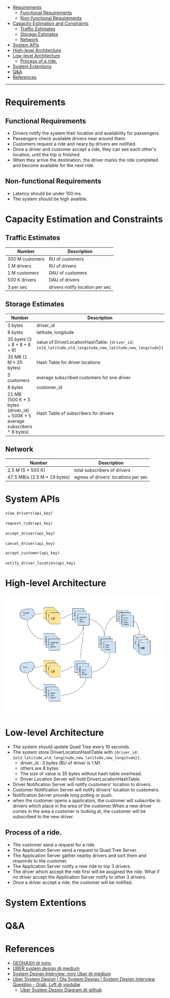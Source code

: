 - [Requirements](#requirements)
  - [Functional Requirements](#functional-requirements)
  - [Non-functional Requirements](#non-functional-requirements)
- [Capacity Estimation and Constraints](#capacity-estimation-and-constraints)
  - [Traffic Estimates](#traffic-estimates)
  - [Storage Estimates](#storage-estimates)
  - [Network](#network)
- [System APIs](#system-apis)
- [High-level Architecture](#high-level-architecture)
- [Low-level Architecture](#low-level-architecture)
  - [Process of a ride.](#process-of-a-ride)
- [System Extentions](#system-extentions)
- [Q&A](#qa)
- [References](#references)

-----

# Requirements

## Functional Requirements

* Drivers notify the system their location and availability for passengers.
* Passengers check available drivers near around them.
* Customers request a ride and neary by drivers are notified.
* Once a driver and customer accept a ride, they can see each other's location, until the trip is finished.
* When they arrive the destination, the driver marks the ride completed and become available for the next ride.

## Non-functional Requirements

* Latency should be under 100 ms.
* The system should be high availble.

# Capacity Estimation and Constraints

## Traffic Estimates

| Number                                       | Description      |
| -------------------------------------------- | ---------------- |
| 300 M customers | RU of customers |
| 1 M drivers | RU of drivers |
| 1 M customers | DAU of customers |
| 500 K drivers | DAU of drivers |
| 3 per sec | drivers notify location per sec |

## Storage Estimates

| Number                                       | Description      |
| -------------------------------------------- | ---------------- |
| 3 bytes | driver_id |
| 8 bytes | latitude, longitude |
| 35 byets (3 + 8 + 8 + 8 + 8) | value of DriverLocationHashTable. `{driver_id:{old_latitude,old_longitude,new_latitude,new_longitude}}` |
| 35 MB (1 M * 35 bytes) | Hash Table for driver locations  |
| 5 customers | average subscribed customers for one driver |
| 8 bytes | customer_id |
| 21 MB (500 K * 3 bytes (driver_id) + 500K * 5 average subscribers * 8 bytes) | Hash Table of subscribers for drivers |

## Network


| Number                                       | Description      |
| -------------------------------------------- | ---------------- |
| 2.5 M (5 * 500 K) | total subscribers of drivers |
| 47.5 MB/s (2.5 M * 19 bytes) | egress of drivers' locations per sec |

# System APIs

```
view_drivers(api_key)

request_ride(api_key)

accept_driver(api_key)

cancel_driver(api_key)
```

```
accept_customer(api_key)

notify_driver_location(api_key)
```

# High-level Architecture

![](DesigningUberBackendHighLevelArch.png)

# Low-level Architecture

* The system should update Quad Tree every 10 seconds.
* The system store DriverLocationHashTable with `{driver_id:{old_latitude,old_longitude,new_latitude,new_longitude}}`.
  * driver_id : 3 bytes (RU of driver is 1 M)
  * others are 8 bytes
  * The size of value is 35 bytes without hash table overhead.
  * Driver Location Server will hold DriverLocationHashTable.
* Driver Notification Server will notify customers' location to drivers.
* Customer Notification Server will notify drivers' location to customers.
* Notification Server provide long polling or push.
* when the customer opens a application, the customer will subscribe to drivers which place in the area of the customer.When a new driver comes in the area a customer is looking at, the customer will be subscribed to the new driver. 

## Process of a ride.

* The customer send a request for a ride.
* The Application Server send a request to Quad Tree Server.
* The Application Server gather nearby drivers and sort them and responds to the customer.
* The Application Server notify a new ride to top 3 drivers.
* The driver which accept the ride first will be assgined the ride. What if no driver accept the Application Server notify to other 3 drivers.
* Once a driver accept a ride, the customer will be notified.

# System Extentions

# Q&A

# References

* [GEOHASH @ joinc](https://www.joinc.co.kr/w/man/12/geohash)
* [UBER system design @ medium](https://medium.com/@narengowda/uber-system-design-8b2bc95e2cfe)
* [System Design Interview: mini Uber @ medium](https://medium.com/@eileen.code4fun/system-design-interview-mini-uber-a48444258402)
* [Uber System Design | Ola System Design | System Design Interview Question - Grab, Lyft @ youtube](https://www.youtube.com/watch?v=Tp8kpMe-ZKw)
  * [Uber System Design Diagram @ github](https://github.com/codekarle/system-design/blob/master/system-design-prep-material/architecture-diagrams/Uber%20System%20Design.png)
